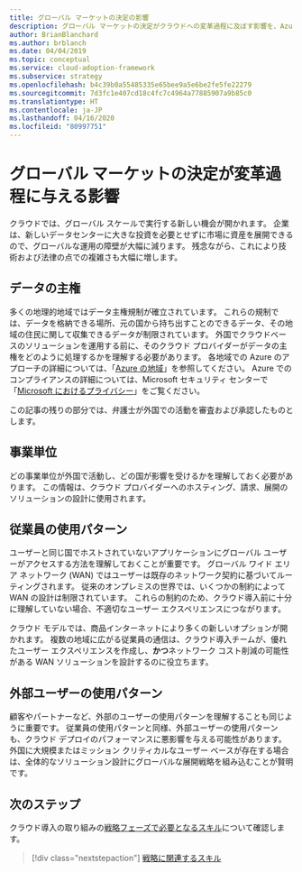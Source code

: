 ```yaml
---
title: グローバル マーケットの決定の影響
description: グローバル マーケットの決定がクラウドへの変革過程に及ぼす影響を、Azure 向けのクラウド導入フレームワークを使用して理解します。
author: BrianBlanchard
ms.author: brblanch
ms.date: 04/04/2019
ms.topic: conceptual
ms.service: cloud-adoption-framework
ms.subservice: strategy
ms.openlocfilehash: b4c39b0a55485335e65bee9a5e6be2fe5fe22279
ms.sourcegitcommit: 7d3fc1e407cd18c4fc7c4964a77885907a9b85c0
ms.translationtype: HT
ms.contentlocale: ja-JP
ms.lasthandoff: 04/16/2020
ms.locfileid: "80997751"
---
```

<!-- markdownlint-disable MD026 -->

# <a name="how-will-global-market-decisions-affect-the-transformation-journey"></a>グローバル マーケットの決定が変革過程に与える影響

クラウドでは、グローバル スケールで実行する新しい機会が開かれます。 企業は、新しいデータセンターに大きな投資を必要とせずに市場に資産を展開できるので、グローバルな運用の障壁が大幅に減ります。 残念ながら、これにより技術および法律の点での複雑さも大幅に増します。

## <a name="data-sovereignty"></a>データの主権

多くの地理的地域ではデータ主権規制が確立されています。 これらの規制では、データを格納できる場所、元の国から持ち出すことのできるデータ、その地域の住民に関して収集できるデータが制限されています。 外国でクラウドベースのソリューションを運用する前に、そのクラウド プロバイダーがデータの主権をどのように処理するかを理解する必要があります。 各地域での Azure のアプローチの詳細については、「[Azure の地域](https://azure.microsoft.com/global-infrastructure/geographies)」を参照してください。 Azure でのコンプライアンスの詳細については、Microsoft セキュリティ センターで「[Microsoft におけるプライバシー](https://www.microsoft.com/trust-center/privacy)」をご覧ください。

この記事の残りの部分では、弁護士が外国での活動を審査および承認したものとします。

## <a name="business-units"></a>事業単位

どの事業単位が外国で活動し、どの国が影響を受けるかを理解しておく必要があります。 この情報は、クラウド プロバイダーへのホスティング、請求、展開のソリューションの設計に使用されます。

## <a name="employee-usage-patterns"></a>従業員の使用パターン

ユーザーと同じ国でホストされていないアプリケーションにグローバル ユーザーがアクセスする方法を理解しておくことが重要です。 グローバル ワイド エリア ネットワーク (WAN) ではユーザーは既存のネットワーク契約に基づいてルーティングされます。 従来のオンプレミスの世界では、いくつかの制約によって WAN の設計は制限されています。 これらの制約のため、クラウド導入前に十分に理解していない場合、不適切なユーザー エクスペリエンスにつながります。

クラウド モデルでは、商品インターネットにより多くの新しいオプションが開かれます。 複数の地域に広がる従業員の通信は、クラウド導入チームが、優れたユーザー エクスペリエンスを作成し、**かつ**ネットワーク コスト削減の可能性がある WAN ソリューションを設計するのに役立ちます。

## <a name="external-user-usage-patterns"></a>外部ユーザーの使用パターン

顧客やパートナーなど、外部のユーザーの使用パターンを理解することも同じように重要です。 従業員の使用パターンと同様、外部ユーザーの使用パターンも、クラウド デプロイのパフォーマンスに悪影響を与える可能性があります。 外国に大規模またはミッション クリティカルなユーザー ベースが存在する場合は、全体的なソリューション設計にグローバルな展開戦略を組み込むことが賢明です。

## <a name="next-steps"></a>次のステップ

クラウド導入の取り組みの[戦略フェーズで必要となるスキル](./suggested-skills.md)について確認します。

> [!div class="nextstepaction"]
> [戦略に関連するスキル](./suggested-skills.md)
